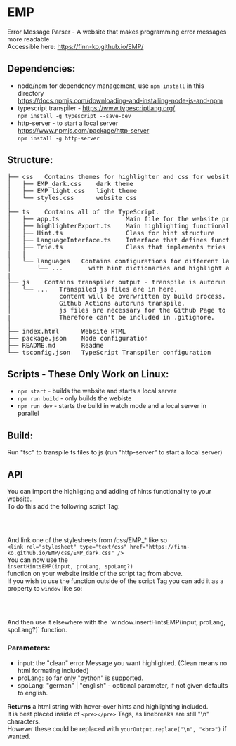 # EMP

Error Message Parser - A website that makes programming error messages more readable  
Accessible here: https://finn-ko.github.io/EMP/  

## Dependencies:

- node/npm for dependency management, use `npm install` in this directory  
  https://docs.npmjs.com/downloading-and-installing-node-js-and-npm    
- typescript transpiler - https://www.typescriptlang.org/  
  `npm install -g typescript --save-dev`   
- http-server - to start a local server https://www.npmjs.com/package/http-server  
  `npm install -g http-server`  
  
## Structure:  

<pre>
├── css   Contains themes for highlighter and css for website.
│   ├── EMP_dark.css    dark theme
│   ├── EMP_light.css   light theme
│   └── styles.css      website css
│
├── ts    Contains all of the TypeScript.
│   ├── app.ts                  Main file for the website providing its functionality.
│   ├── highlighterExport.ts    Main highlighting functionality which can be imported for API
│   ├── Hint.ts                 Class for hint structure
│   ├── LanguageInterface.ts    Interface that defines functionalities for programming languages
│   ├── Trie.ts                 Class that implements tries for highlighting algo
|   |
│   └── languages   Contains configurations for different languages
│       └── ...		  with hint dictionaries and highlight algos.
|
├── js    Contains transpiler output - transpile is autorun on commit
│   └── ...   Transpiled js files are in here,
│             content will be overwritten by build process.
│             Github Actions autoruns transpile,
│             js files are necessary for the Github Page to work.
|             Therefore can't be included in .gitignore.
│
├── index.html      Website HTML
├── package.json    Node configuration
├── README.md       Readme
└── tsconfig.json   TypeScript Transpiler configuration
</pre>
  
## Scripts - These Only Work on Linux:

- `npm start` - builds the website and starts a local server  
- `npm run build` - only builds the webiste  
- `npm run dev` - starts the build in watch mode and a local server in parallel

## Build:
 
Run "tsc" to transpile ts files to js
(run "http-server" to start a local server)  
  
## API  
  
You can import the highligting and adding of hints functionality to your website.  
To do this add the following script Tag:  
<pre>
<script type="module"> 
import insertHintsEMP from 'https://finn-ko.github.io/EMP/js/highlighterExport.js'; 
</script>
</pre>
  
And link one of the stylesheets from /css/EMP_* like so  
`<link rel="stylesheet" type="text/css" href="https://finn-ko.github.io/EMP/css/EMP_dark.css" />`   
You can now use the  
`insertHintsEMP(input, proLang, spoLang?)`  
function on your website inside of the script tag from above.  
If you wish to use the function outside of the script Tag you can add it as a property to `window` like so:  
<pre>
<script type="module">
import insertHintsEMP from 'https://finn-ko.github.io/EMP/js/highlighterExport.js';
window.insertHintsEMP = insertHintsEMP;
</script>  
</pre>
And then use it elsewhere with the  
`window.insertHintsEMP(input, proLang, spoLang?)`  
function.  
  
### Parameters:  
- input: the "clean" error Message you want highlighted. (Clean means no html formating included)  
- proLang: so far only "python" is supported.  
- spoLang: "german" | "english" - optional parameter, if not given defaults to english.
  
**Returns** a html string with hover-over hints and highlighting included.  
It is best placed inside of `<pre></pre>` Tags, as linebreaks are still "\n" characters.  
However these could be replaced with `yourOutput.replace("\n", "<br>")` if wanted. 

